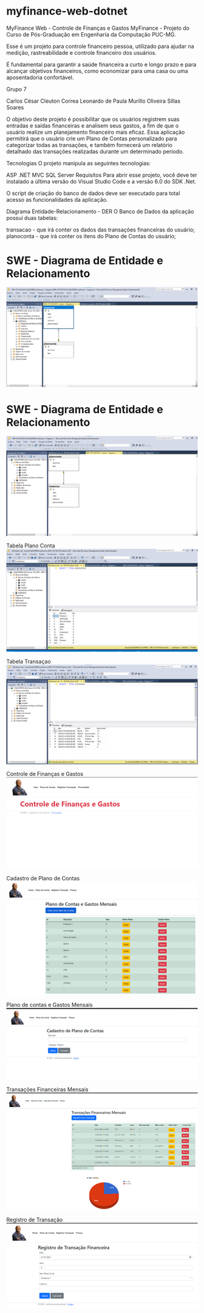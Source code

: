 # myfinance-web-dotnet
MyFinance Web - Controle de Finanças e Gastos
MyFinance - Projeto do Curso de Pós-Graduação em Engenharia da Computação PUC-MG.

Esse é um projeto para controle financeiro pessoa, utilizado para ajudar na medição, rastreabilidade e controle financeiro dos usuários.

É fundamental para garantir a saúde financeira a curto e longo prazo e para alcançar objetivos financeiros, como economizar para uma casa ou uma aposentadoria confortável.

Grupo 7 

Carlos César
Cleuton Correa
Leonardo de Paula
Murillo Oliveira
Sillas Soares

O objetivo deste projeto é possibilitar que os usuários registrem suas entradas e saídas financeiras e analisem seus gastos, a fim de que o usuário realize um planejamento financeiro mais eficaz. Essa aplicação permitirá que o usuário crie um Plano de Contas personalizado para categorizar todas as transações, e também fornecerá um relatório detalhado das transações realizadas durante um determinado período.

Tecnologias
O projeto manipula as seguintes tecnologias:

ASP .NET MVC
SQL Server
Requisitos
Para abrir esse projeto, você deve ter instalado a última versão do Visual Studio Code e a versão 6.0 do SDK .Net.

O script de criação do banco de dados deve ser executado para total acesso as funcionalidades da aplicação.

Diagrama Entidade-Relacionamento - DER
O Banco de Dados da aplicação possuí duas tabelas:

transacao - que irá conter os dados das transações financeiras do usuário;
planoconta - que irá conter os itens do Plano de Contas do usuário;

# SWE - Diagrama de Entidade e Relacionamento
<img src='docs/DER.png'>

# SWE - Diagrama de Entidade e Relacionamento
<img src='docs/DER1.png'>

Tabela Plano Conta
<img src='docs/6.png'>

Tabela Transaçao
<img src='docs/7.png'>

Controle de Finanças e Gastos
<img src='docs/1.png'>

Cadastro de Plano de Contas
<img src='docs/2.png'>

Plano de contas e Gastos Mensais 
<img src='docs/3.png'>

Transações Financeiras Mensais
<img src='docs/4.png'>

Registro de Transação
<img src='docs/5.png'>
 

